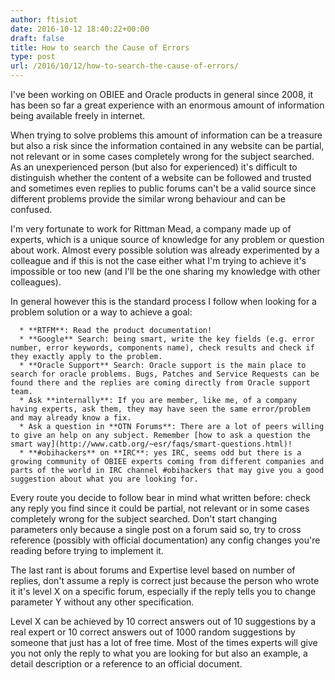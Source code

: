 ```yaml
---
author: ftisiot
date: 2016-10-12 18:40:22+00:00
draft: false
title: How to search the Cause of Errors
type: post
url: /2016/10/12/how-to-search-the-cause-of-errors/
---
```


I've been working on OBIEE and Oracle products in general since 2008, it has been so far a great experience with an enormous amount of information being available freely in internet.

When trying to solve problems this amount of information can be a treasure but also a risk since the information contained in any website can be partial, not relevant or in some cases completely wrong for the subject searched. As an unexperienced person (but also for experienced) it's difficult to distinguish whether the content of a website can be followed and trusted and sometimes even replies to public forums can't be a valid source since different problems provide the similar wrong behaviour and can be confused.

I'm very fortunate to work for Rittman Mead, a company made up of experts, which is a unique source of knowledge for any problem or question about work. Almost every possible solution was already experimented by a colleague and if this is not the case either what I'm trying to achieve it's impossible or too new (and I'll be the one sharing my knowledge with other colleagues).

In general however this is the standard process I follow when looking for a problem solution or a way to achieve a goal:



	  * **RTFM**: Read the product documentation!
	  * **Google** Search: being smart, write the key fields (e.g. error number, error keywords, components name), check results and check if they exactly apply to the problem.
	  * **Oracle Support** Search: Oracle support is the main place to search for oracle problems. Bugs, Patches and Service Requests can be found there and the replies are coming directly from Oracle support team.
	  * Ask **internally**: If you are member, like me, of a company having experts, ask them, they may have seen the same error/problem and may already know a fix.
	  * Ask a question in **OTN Forums**: There are a lot of peers willing to give an help on any subject. Remember [how to ask a question the smart way](http://www.catb.org/~esr/faqs/smart-questions.html)!
	  * **#obihackers** on **IRC**: yes IRC, seems odd but there is a growing community of OBIEE experts coming from different companies and parts of the world in IRC channel #obihackers that may give you a good suggestion about what you are looking for.



Every route you decide to follow bear in mind what written before: check any reply you find since it could be partial, not relevant or in some cases completely wrong for the subject searched. Don't start changing parameters only because a single post on a forum said so, try to cross reference (possibly with official documentation) any config changes you're reading before trying to implement it.

The last rant is about forums and Expertise level based on number of replies, don't assume a reply is correct just because the person who wrote it it's level X on a specific forum, especially if the reply tells you to change parameter Y without any other specification.

Level X can be achieved by 10 correct answers out of 10 suggestions by a real expert or 10 correct answers out of 1000 random suggestions by someone that just has a lot of free time. Most of the times experts will give you not only the reply to what you are looking for but also an example, a detail description or a reference to an official document.
